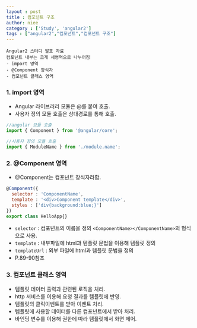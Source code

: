 ```yaml
---
layout : post
title : 컴포넌트 구조
author: niee
category : ['Study', 'angular2']
tags : ["angular2","컴포넌트","컴포넌트 구조"]
---
```


```
Angular2 스터디 발표 자료
컴포넌트 내부는 크게 세영역으로 나누어짐
- import 영역
- @Component 장식자
- 컴포넌트 클래스 영역
```

### 1. import 영역

- Angular 라이브러리 모듈은 @를 붙여 호출.
- 사용자 정의 모듈 호출은 상대경로를 통해 호출.

```javascript
//angular 모듈 호출
import { Component } from '@angular/core';

//사용자 정의 모듈 호출
import { ModuleName } from './module.name';
```

### 2. @Component 영역

- @Component는 컴포넌트 장식자라함.

```javascript
@Component({
  selector : 'ComponentName',
  template : '<div>Component template</div>',
  styles : ['div{background:blue;}']
})
export class HelloApp{}
```

- ```selector``` :  컴포넌트의 이름을 정의 ```<ComponentName></ComponentName>```의 형식으로 사용.
- ```template``` : 내부파일에 html과 템플릿 문법을 이용해 템플릿 정의
- ```templateUrl``` : 외부 파일에 html과 템플릿 문법을 정의
- P.89-90참조

### 3. 컴포넌트 클래스 영역

- 템플릿 데이터 출력과 관련된 로직을 처리.
- http 서비스를 이용해 요청 결과를 템플릿에 반영.
- 템플릿의 클릭이벤트를 받아 이벤트 처리.
- 템플릿에 사용할 데이터를 다른 컴포넌트에서 받아 처리.
- 바인딩 변수를 이용해 권한에 따라 템플릿에서 화면 제어.
